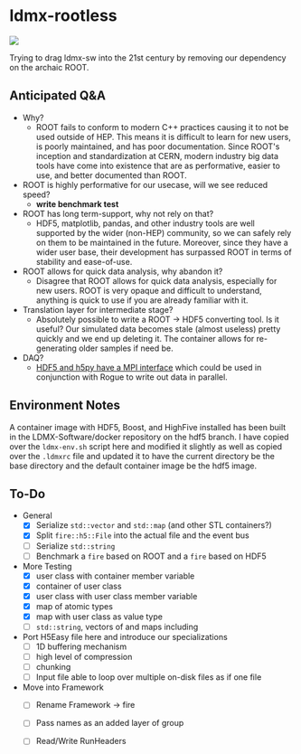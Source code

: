 # ldmx-rootless

<a href="https://github.com/tomeichlersmith/ldmx-rootless/actions" alt="Actions">
    <img src="https://github.com/tomeichlersmith/ldmx-rootless/workflows/CI/badge.svg" />
</a>

Trying to drag ldmx-sw into the 21st century by removing our dependency on the archaic ROOT.

## Anticipated Q&A
- Why?
  - ROOT fails to conform to modern C++ practices causing it to not be used outside of HEP.
    This means it is difficult to learn for new users, is poorly maintained, and has poor documentation.
    Since ROOT's inception and standardization at CERN, modern industry big data tools have
    come into existence that are as performative, easier to use, and better documented than ROOT.
- ROOT is highly performative for our usecase, will we see reduced speed?
  - **write benchmark test**
- ROOT has long term-support, why not rely on that?
  - HDF5, matplotlib, pandas, and other industry tools are well supported by the wider (non-HEP) community,
    so we can safely rely on them to be maintained in the future. Moreover, since they have a wider user base,
    their development has surpassed ROOT in terms of stability and ease-of-use.
- ROOT allows for quick data analysis, why abandon it?
  - Disagree that ROOT allows for quick data analysis, especially for new users.
    ROOT is very opaque and difficult to understand, anything is quick to use if you are already familiar with it.
- Translation layer for intermediate stage?
  - Absolutely possible to write a ROOT -> HDF5 converting tool.
    Is it useful? Our simulated data becomes stale (almost useless) pretty quickly and we end up deleting it.
    The container allows for re-generating older samples if need be.
- DAQ?
  - [HDF5 and h5py have a MPI interface](https://docs.h5py.org/en/stable/mpi.html) which could be used in conjunction with Rogue to write out data in parallel.

## Environment Notes

A container image with HDF5, Boost, and HighFive installed has been built in the LDMX-Software/docker
repository on the hdf5 branch. I have copied over the `ldmx-env.sh` script here and modified it slightly
as well as copied over the `.ldmxrc` file and updated it to have the current directory be the base directory
and the default container image be the hdf5 image.

## To-Do

- General
  - [x] Serialize `std::vector` and `std::map` (and other STL containers?)
  - [x] Split `fire::h5::File` into the actual file and the event bus
  - [ ] Serialize `std::string`
  - [ ] Benchmark a `fire` based on ROOT and a `fire` based on HDF5
- More Testing
  - [x] user class with container member variable
  - [x] container of user class
  - [x] user class with user class member variable
  - [x] map of atomic types
  - [x] map with user class as value type
  - [ ] `std::string`, vectors of and maps including
- Port H5Easy file here and introduce our specializations
  - [ ] 1D buffering mechanism
  - [ ] high level of compression
  - [ ] chunking
  - [ ] Input file able to loop over multiple on-disk files as if one file
- Move into Framework
  - [ ] Rename Framework -> fire
  - [ ] Pass names as an added layer of group
  - [ ] Read/Write RunHeaders


